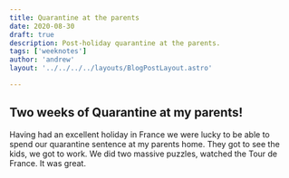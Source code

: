 ```yaml
---
title: Quarantine at the parents
date: 2020-08-30
draft: true
description: Post-holiday quarantine at the parents.
tags: ['weeknotes']
author: 'andrew'
layout: '../../../../layouts/BlogPostLayout.astro'

---
```

## Two weeks of Quarantine at my parents!

Having had an excellent holiday in France we were lucky to be able to spend our quarantine sentence at my parents home. They got to see the kids, we got to work. We did two massive puzzles, watched the Tour de France. It was great.
